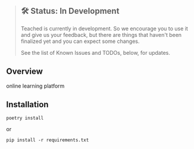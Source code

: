 > ## 🛠 Status: In Development
> Teached is currently in development. So we encourage you to use it and give us your feedback, but there are things that haven't been finalized yet and you can expect some changes.
>
> See the list of Known Issues and TODOs, below, for updates.

## Overview

online learning platform


## Installation

```shell script
poetry install

```

or

```shell script
pip install -r requirements.txt

```
